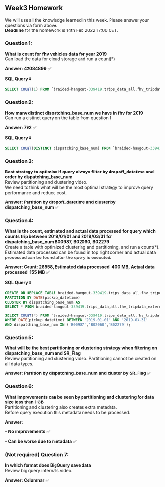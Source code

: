 ## Week3 Homework
 
We will use all the knowledge learned in this week. Please answer your questions via form above.  
**Deadline** for the homework is 14th Feb 2022 17:00 CET.

### Question 1: 
**What is count for fhv vehicles data for year 2019**  
Can load the data for cloud storage and run a count(*)

**Answer: 42084899**  ✅

**SQL Query** ⬇️ 
~~~~sql
SELECT COUNT(1) FROM `braided-hangout-339419.trips_data_all.fhv_tripdata` 
~~~~ 

### Question 2: 
**How many distinct dispatching_base_num we have in fhv for 2019**  
Can run a distinct query on the table from question 1

**Answer: 792**  ✅

**SQL Query** ⬇️
~~~~sql
SELECT COUNT(DISTINCT dispatching_base_num) FROM `braided-hangout-339419.trips_data_all.fhv_tripdata` 
~~~~

### Question 3: 
**Best strategy to optimise if query always filter by dropoff_datetime and order by dispatching_base_num**  
Review partitioning and clustering video.   
We need to think what will be the most optimal strategy to improve query 
performance and reduce cost.

**Answer: Partition by dropoff_datetime and cluster by dispatching_base_num**  ✅

### Question 4: 
**What is the count, estimated and actual data processed for query which counts trip between 2019/01/01 and 2019/03/31 for dispatching_base_num B00987, B02060, B02279**  
Create a table with optimized clustering and partitioning, and run a 
count(*). Estimated data processed can be found in top right corner and
actual data processed can be found after the query is executed.

**Answer: Count: 26558, Estimated data processed: 400 MB, Actual data processed: 155 MB**  ✅

**SQL Query** ⬇️
~~~~sql
CREATE OR REPLACE TABLE braided-hangout-339419.trips_data_all.fhv_tripdata_partitioned_clustered
PARTITION BY DATE(pickup_datetime)
CLUSTER BY dispatching_base_num AS
SELECT * FROM braided-hangout-339419.trips_data_all.fhv_tripdata_external_table;

SELECT COUNT(*) FROM `braided-hangout-339419.trips_data_all.fhv_tripdata_partitioned_clustered` 
WHERE DATE(pickup_datetime) BETWEEN '2019-01-01' AND '2019-03-31'
AND dispatching_base_num IN ('B00987','B02060','B02279');
~~~~

### Question 5: 
**What will be the best partitioning or clustering strategy when filtering on dispatching_base_num and SR_Flag**  
Review partitioning and clustering video. 
Partitioning cannot be created on all data types.

**Answer:  Partition by dispatching_base_num and cluster by SR_Flag**   ✅

### Question 6: 
**What improvements can be seen by partitioning and clustering for data size less than 1 GB**  
Partitioning and clustering also creates extra metadata.  
Before query execution this metadata needs to be processed.

**Answer:**

**- No improvements** ✅

**- Can be worse due to metadata** ✅

### (Not required) Question 7: 
**In which format does BigQuery save data**  
Review big query internals video.

**Answer: Columnar**  ✅
